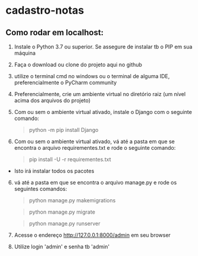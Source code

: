 # cadastro-notas

## Como rodar em localhost:

1. Instale o Python 3.7 ou superior. Se assegure de instalar tb o PIP em sua máquina

2. Faça o download ou clone do projeto aqui no github

3. utilize o terminal cmd no windows ou o terminal de alguma IDE, preferencialmente o PyCharm community 

4. Preferencialmente, crie um ambiente virtual no diretório raiz (um nível acima dos arquivos do projeto)

5. Com ou sem o ambiente virtual ativado, instale o Django com o seguinte comando: 

   > python -m pip install Django
   

5. Com ou sem o ambiente virtual ativado, vá até a pasta em que se encontra o arquivo requirementes.txt e rode o seguinte comando:
  
   > pip install -U -r requirementes.txt
  
  * Isto irá instalar todos os pacotes
  
  
6. vá até a pasta em que se encontra o arquivo manage.py e rode os seguintes comandos:

   > python manage.py makemigrations
   
   > python manage.py migrate
   
   > python manage.py runserver
   
   
7. Acesse o endereço http://127.0.0.1:8000/admin em seu browser

8. Utilize login 'admin' e senha tb 'admin'


 

